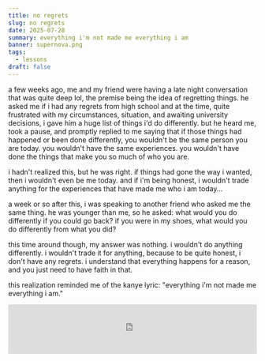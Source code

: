 ```yaml
---
title: no regrets
slug: no regrets
date: 2025-07-28
summary: everything i'm not made me everything i am
banner: supernova.png
tags:
  - lessons
draft: false
---
```

a few weeks ago, me and my friend were having a late night conversation that was quite deep lol, the premise being the idea of regretting things. he asked me if i had any regrets from high school and at the time, quite frustrated with my circumstances, situation, and awaiting university decisions, i gave him a huge list of things i'd do differently. but he heard me, took a pause, and promptly replied to me saying that if those things had happened or been done differently, you wouldn't be the same person you are today. you wouldn't have the same experiences. you wouldn't have done the things that make you so much of who you are.

i hadn't realized this, but he was right. if things had gone the way i wanted, then i wouldn't even be me today. and if i'm being honest, i wouldn't trade anything for the experiences that have made me who i am today…

a week or so after this, i was speaking to another friend who asked me the same thing. he was younger than me, so he asked: what would you do differently if you could go back? if you were in my shoes, what would you do differently from what you did?

this time around though, my answer was nothing. i wouldn't do anything differently. i wouldn't trade it for anything, because to be quite honest, i don't have any regrets. i understand that everything happens for a reason, and you just need to have faith in that.

this realization reminded me of the kanye lyric: "everything i'm not made me everything i am."

<iframe data-testid="embed-iframe" style={{borderRadius: "12px"}} src="https://open.spotify.com/embed/track/0NrtwAmRAdLxua31SzHvXr?utm_source=generator" width="100%" height="100" frameBorder="0" allowFullScreen="" allow="autoplay; clipboard-write; encrypted-media; fullscreen; picture-in-picture" loading="lazy"></iframe>
